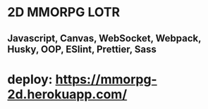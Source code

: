 # 2D MMORPG LOTR 
##  Javascript, Canvas, WebSocket, Webpack, Husky, OOP, ESlint, Prettier, Sass 
# deploy: https://mmorpg-2d.herokuapp.com/
